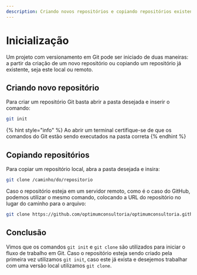 ```yaml
---
description: Criando novos repositórios e copiando repositórios existentes
---
```


# Inicialização

Um projeto com versionamento em Git pode ser iniciado de duas maneiras: a partir da criação de um novo repositório ou copiando um repositório já existente, seja este local ou remoto.

## Criando novo repositório

Para criar um repositório Git basta abrir a pasta desejada e inserir o comando:

```bash
git init
```

{% hint style="info" %}
Ao abrir um terminal certifique-se de que os comandos do Git estão sendo executados na pasta correta
{% endhint %}

## Copiando repositórios

Para copiar um repositório local, abra a pasta desejada e insira:

```bash
git clone /caminho/do/repositorio
```

Caso o repositório esteja em um servidor remoto, como é o caso do GitHub, podemos utilizar o mesmo comando, colocando a URL do repositório no lugar do caminho para o arquivo:

```bash
git clone https://github.com/optimumconsultoria/optimumconsultoria.github.io
```

## Conclusão

Vimos que os comandos `git init` e `git clone` são utilizados para iniciar o fluxo de trabalho em Git. Caso o repositório esteja sendo criado pela primeira vez utilizamos `git init`, caso este já exista e desejemos trabalhar com uma versão local utilizamos `git clone`.

